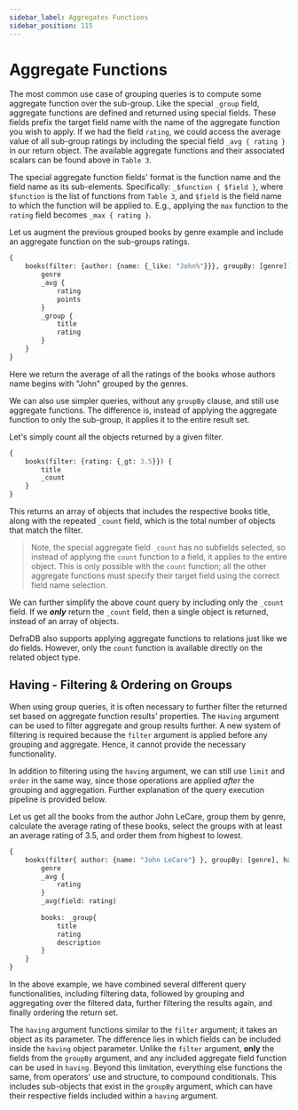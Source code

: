 ```yaml
---
sidebar_label: Aggregates Functions
sidebar_position: 115
---
```


# Aggregate Functions

The most common use case of grouping queries is to compute some aggregate function over the sub-group. Like the special `_group` field, aggregate functions are defined and returned using special fields. These fields prefix the target field name with the name of the aggregate function you wish to apply. If we had the field `rating`, we could access the average value of all sub-group ratings by including the special field `_avg { rating }` in our return object. The available aggregate functions and their associated scalars can be found above in `Table 3`.

The special aggregate function fields' format is the function name and the field name as its sub-elements. Specifically: `_$function { $field }`, where `$function` is the list of functions from `Table 3`, and `$field` is the field name to which the function will be applied to. E.g., applying the `max` function to the `rating` field becomes `_max { rating }`.

Let us augment the previous grouped books by genre example and include an aggregate function on the sub-groups ratings.
```graphql
{
    books(filter: {author: {name: {_like: "John%"}}}, groupBy: [genre]) {
        genre
        _avg {
            rating
            points
        }
        _group {
            title
            rating
        }
    }
}
```

Here we return the average of all the ratings of the books whose authors name begins with "John" grouped by the genres.

We can also use simpler queries, without any `groupBy` clause, and still use aggregate functions. The difference is, instead of applying the aggregate function to only the sub-group, it applies it to the entire result set.

Let's simply count all the objects returned by a given filter.
```graphql
{
    books(filter: {rating: {_gt: 3.5}}) {
        title
        _count
    }
}
```
This returns an array of objects that includes the respective books title, along with the repeated `_count` field, which is the total number of objects that match the filter.

> Note, the special aggregate field `_count` has no subfields selected, so instead of applying the `count` function to a field, it applies to the entire object. This is only possible with the `count` function; all the other aggregate functions must specify their target field using the correct field name selection.

We can further simplify the above count query by including only the `_count` field. If we ***only*** return the `_count` field, then a single object is returned, instead of an array of objects.

DefraDB also supports applying aggregate functions to relations just like we do fields. However, only the `count` function is available directly on the related object type.

## Having - Filtering & Ordering on Groups

When using group queries, it is often necessary to further filter the returned set based on aggregate function results' properties. The `Having` argument can be used to filter aggregate and group results further. A new system of filtering is required because the `filter` argument is applied before any grouping and aggregate. Hence, it cannot provide the necessary functionality.

In addition to filtering using the `having` argument, we can still use `limit` and `order` in the same way, since those operations are applied *after* the grouping and aggregation. Further explanation of the query execution pipeline is provided below.

Let us get all the books from the author John LeCare, group them by genre, calculate the average rating of these books, select the groups with at least an average rating of 3.5, and order them from highest to lowest.
```graphql
{
    books(filter{ author: {name: "John LeCare"} }, groupBy: [genre], having: { _avg: {rating: {_gt: 3.5}}}, order: { _avg: {rating: DESC}}) {
        genre
        _avg {
            rating
        }
        _avg(field: rating)
        
        books: _group{
            title
            rating
            description
        }
    }
}
```

In the above example, we have combined several different query functionalities, including filtering data, followed by grouping and aggregating over the filtered data, further filtering the results again, and finally ordering the return set.

The `having` argument functions similar to the `filter` argument; it takes an object as its parameter. The difference lies in which fields can be included inside the `having` object parameter. Unlike the `filter` argument, **only** the fields from the `groupBy` argument, and any included aggregate field function can be used in `having`. Beyond this limitation, everything else functions the same, from operators' use and structure, to compound conditionals. This includes sub-objects that exist in the `groupBy` argument, which can have their respective fields included within a `having` argument.
